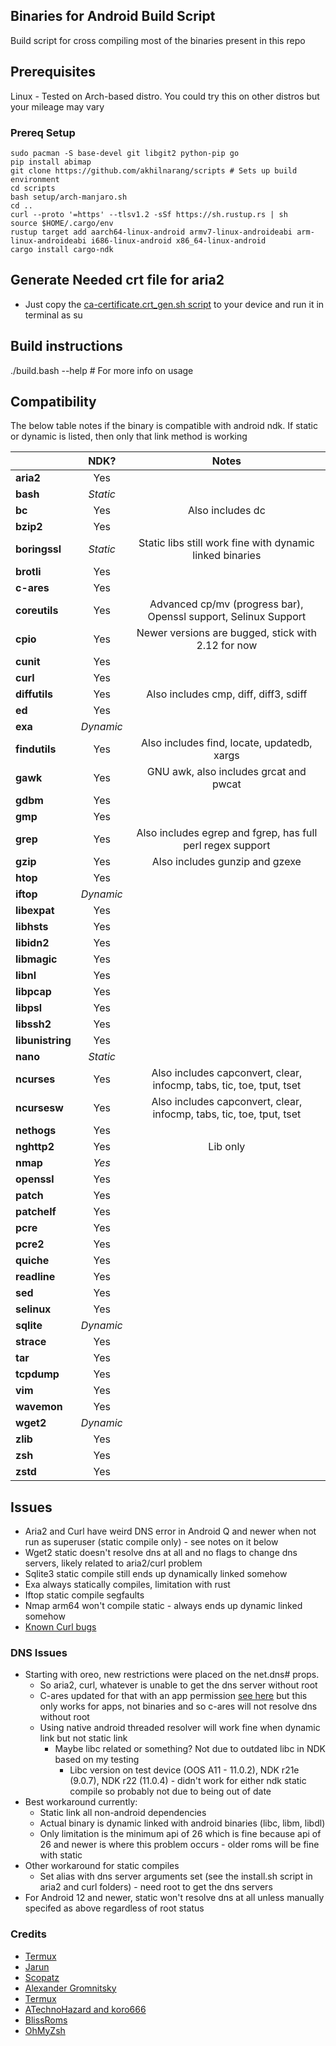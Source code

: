 ## Binaries for Android Build Script ##
Build script for cross compiling most of the binaries present in this repo

## Prerequisites

Linux - Tested on Arch-based distro. You could try this on other distros but your mileage may vary

### Prereq Setup ###
```
sudo pacman -S base-devel git libgit2 python-pip go
pip install abimap
git clone https://github.com/akhilnarang/scripts # Sets up build environment
cd scripts
bash setup/arch-manjaro.sh
cd ..
curl --proto '=https' --tlsv1.2 -sSf https://sh.rustup.rs | sh
source $HOME/.cargo/env
rustup target add aarch64-linux-android armv7-linux-androideabi arm-linux-androideabi i686-linux-android x86_64-linux-android
cargo install cargo-ndk
```

## Generate Needed crt file for aria2
* Just copy the [ca-certificate.crt_gen.sh script](ca-certificate.crt_gen.sh) to your device and run it in terminal as su

## Build instructions

./build.bash --help # For more info on usage

## Compatibility

The below table notes if the binary is compatible with android ndk. If static or dynamic is listed, then only that link method is working

|           | NDK?    | Notes |
| ------------ |:-------:|:---------------------------------------------------------------------------:|
| **aria2**        | Yes       | |
| **bash**         | *Static*  | |
| **bc**           | Yes       | Also includes dc |
| **bzip2**        | Yes       | |
| **boringssl**    | *Static*  | Static libs still work fine with dynamic linked binaries |
| **brotli**       | Yes       | |
| **c-ares**       | Yes       | |
| **coreutils**    | Yes       | Advanced cp/mv (progress bar), Openssl support, Selinux Support |
| **cpio**         | Yes       | Newer versions are bugged, stick with 2.12 for now |
| **cunit**        | Yes       | |
| **curl**         | Yes       | |
| **diffutils**    | Yes       | Also includes cmp, diff, diff3, sdiff |
| **ed**           | Yes       | |
| **exa**          | *Dynamic* | |
| **findutils**    | Yes       | Also includes find, locate, updatedb, xargs |
| **gawk**         | Yes       | GNU awk, also includes grcat and pwcat |
| **gdbm**         | Yes       | |
| **gmp**          | Yes       | |
| **grep**         | Yes       | Also includes egrep and fgrep, has full perl regex support |
| **gzip**         | Yes       | Also includes gunzip and gzexe |
| **htop**         | Yes       | |
| **iftop**        | *Dynamic* | |
| **libexpat**     | Yes       | |
| **libhsts**      | Yes       | |
| **libidn2**      | Yes       | |
| **libmagic**     | Yes       | |
| **libnl**        | Yes       | |
| **libpcap**      | Yes       | |
| **libpsl**       | Yes       | |
| **libssh2**      | Yes       | |
| **libunistring** | Yes       | |
| **nano**         | *Static*  | |
| **ncurses**      | Yes       | Also includes capconvert, clear, infocmp, tabs, tic, toe, tput, tset |
| **ncursesw**     | Yes       | Also includes capconvert, clear, infocmp, tabs, tic, toe, tput, tset |
| **nethogs**      | Yes       | |
| **nghttp2**      | Yes       | Lib only |
| **nmap**         | *Yes*     | |
| **openssl**      | Yes       | |
| **patch**        | Yes       | |
| **patchelf**     | Yes       | |
| **pcre**         | Yes       | |
| **pcre2**        | Yes       | |
| **quiche**       | Yes       | |
| **readline**     | Yes       | |
| **sed**          | Yes       | |
| **selinux**      | Yes       | |
| **sqlite**       | *Dynamic* | |
| **strace**       | Yes       | |
| **tar**          | Yes       | |
| **tcpdump**      | Yes       | |
| **vim**          | Yes       | |
| **wavemon**      | Yes       | |
| **wget2**        | *Dynamic* | |
| **zlib**         | Yes       | |
| **zsh**          | Yes       | |
| **zstd**         | Yes       | |

## Issues
* Aria2 and Curl have weird DNS error in Android Q and newer when not run as superuser (static compile only) - see notes on it below
* Wget2 static doesn't resolve dns at all and no flags to change dns servers, likely related to aria2/curl problem
* Sqlite3 static compile still ends up dynamically linked somehow
* Exa always statically compiles, limitation with rust
* Iftop static compile segfaults
* Nmap arm64 won't compile static - always ends up dynamic linked somehow 
* [Known Curl bugs](https://curl.se/docs/knownbugs.html)

### DNS Issues
* Starting with oreo, new restrictions were placed on the net.dns# props.
  * So aria2, curl, whatever is unable to get the dns server without root
  * C-ares updated for that with an app permission [see here](https://github.com/c-ares/c-ares/pull/148) but this only works for apps, not binaries and so c-ares will not resolve dns without root
  * Using native android threaded resolver will work fine when dynamic link but not static link
    * Maybe libc related or something? Not due to outdated libc in NDK based on my testing
      * Libc version on test device (OOS A11 - 11.0.2), NDK r21e (9.0.7), NDK r22 (11.0.4) - didn't work for either ndk static compile so probably not due to being out of date
* Best workaround currently:
  * Static link all non-android dependencies
  * Actual binary is dynamic linked with android binaries (libc, libm, libdl)
  * Only limitation is the minimum api of 26 which is fine because api of 26 and newer is where this problem occurs - older roms will be fine with static
* Other workaround for static compiles
  * Set alias with dns server arguments set (see the install.sh script in aria2 and curl folders) - need root to get the dns servers
* For Android 12 and newer, static won't resolve dns at all unless manually specifed as above regardless of root status

### Credits 

* [Termux](https://github.com/termux/termux-packages)
* [Jarun](https://github.com/jarun/advcpmv)
* [Scopatz](https://github.com/scopatz/nanorc)
* [Alexander Gromnitsky](https://github.com/gromnitsky/bash-on-android)
* [Termux](https://github.com/termux/termux-packages/tree/master/packages/bash)
* [ATechnoHazard and koro666](https://github.com/ATechnoHazard/bash_patches)
* [BlissRoms](https://github.com/BlissRoms/platform_external_bash)
* [OhMyZsh](https://github.com/ohmyzsh/ohmyzsh)
